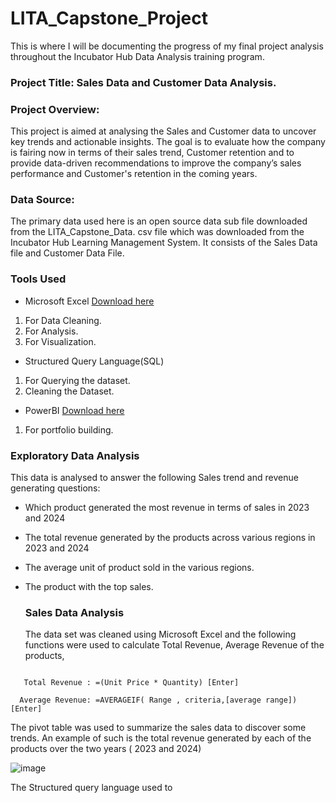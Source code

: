 # LITA_Capstone_Project
This is where I will be documenting the progress of my final project analysis throughout the Incubator Hub Data Analysis training program.


### Project Title: Sales Data and Customer Data Analysis.

### Project Overview:

This project is aimed at analysing the Sales and Customer data to uncover key trends and actionable insights. The goal is to evaluate how the company is fairing now in terms of their sales trend, Customer retention and to provide data-driven recommendations to improve the company’s sales performance and Customer's retention in the coming years.

### Data Source: 
The primary data used here is an open source data sub file downloaded from the LITA_Capstone_Data. csv file which was downloaded from the Incubator Hub Learning Management System. It consists of the Sales Data file and Customer Data File.

### Tools Used
- Microsoft Excel [Download here](https://www.microsoft.com)
 1. For Data Cleaning.
 2. For Analysis.
 3. For Visualization.

- Structured Query Language(SQL)
 1. For Querying the dataset.
 2. Cleaning the Dataset.

- PowerBI [Download here](https://www.microsoft.com)
 1. For portfolio building.


### Exploratory Data Analysis

This data is analysed to answer the following Sales trend and revenue generating questions:

- Which product generated the most revenue in terms of sales in 2023 and 2024
- The total revenue generated by the products across various regions in 2023 and 2024
- The average unit of product sold in the various regions.
- The product with the top sales.

  ### Sales Data Analysis

  The data set was cleaned using Microsoft Excel and the following functions were used to calculate Total Revenue, Average Revenue of the products,
  
```Excel

   Total Revenue : =(Unit Price * Quantity) [Enter]
  
  Average Revenue: =AVERAGEIF( Range , criteria,[average range]) [Enter]
```


The pivot table was used to summarize the sales data to discover some trends. An example of such is the total revenue generated by each of the products over the two years ( 2023 and 2024)

  
![image](https://github.com/user-attachments/assets/b43abc2b-8dbe-471c-b666-93113f614074)


The Structured query language used to 
  

  

